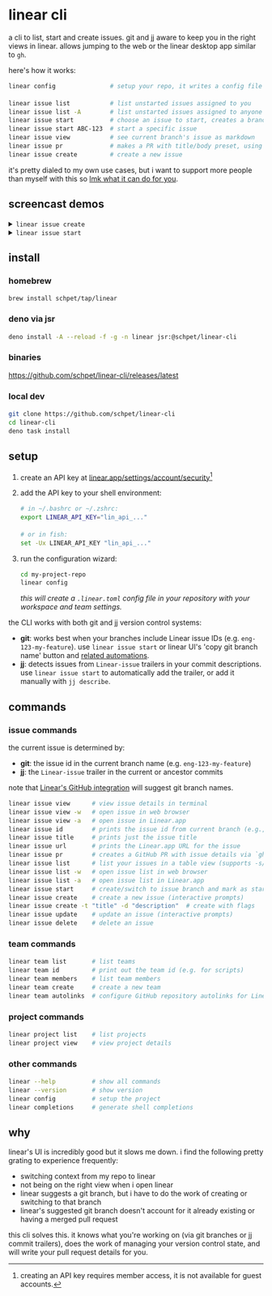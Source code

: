 # linear cli

a cli to list, start and create issues. git and jj aware to keep you in the right views in linear. allows jumping to the web or the linear desktop app similar to `gh`.

here's how it works:

```bash
linear config               # setup your repo, it writes a config file

linear issue list           # list unstarted issues assigned to you
linear issue list -A        # list unstarted issues assigned to anyone
linear issue start          # choose an issue to start, creates a branch
linear issue start ABC-123  # start a specific issue
linear issue view           # see current branch's issue as markdown
linear issue pr             # makes a PR with title/body preset, using gh cli
linear issue create         # create a new issue
```

it's pretty dialed to my own use cases, but i want to support more people than myself with this so [lmk what it can do for you](https://github.com/schpet/linear-cli/issues/).

## screencast demos

<details>
<summary><code>linear issue create</code></summary>

<img width="600" src="docs/cast-issue-create.svg?1" alt="screencast showing the linear issue create command, interactively adding issue details">

</details>

<details>
<summary><code>linear issue start</code></summary>

<img width="600" src="docs/cast-issue-start.svg?1" alt="screencast showing the linear issue start command, interactively choosing an issue to start">

</details>

## install

### homebrew

```
brew install schpet/tap/linear
```

### deno via jsr

```bash
deno install -A --reload -f -g -n linear jsr:@schpet/linear-cli
```

### binaries

https://github.com/schpet/linear-cli/releases/latest

### local dev

```bash
git clone https://github.com/schpet/linear-cli
cd linear-cli
deno task install
```

## setup

1. create an API key at [linear.app/settings/account/security](https://linear.app/settings/account/security)[^1]

2. add the API key to your shell environment:

   ```sh
   # in ~/.bashrc or ~/.zshrc:
   export LINEAR_API_KEY="lin_api_..."

   # or in fish:
   set -Ux LINEAR_API_KEY "lin_api_..."
   ```

3. run the configuration wizard:

   ```sh
   cd my-project-repo
   linear config
   ```

   _this will create a `.linear.toml` config file in your repository with your workspace and team settings._

the CLI works with both git and jj version control systems:

- **git**: works best when your branches include Linear issue IDs (e.g. `eng-123-my-feature`). use `linear issue start` or linear UI's 'copy git branch name' button and [related automations](https://linear.app/docs/account-preferences#git-related-automations).
- **jj**: detects issues from `Linear-issue` trailers in your commit descriptions. use `linear issue start` to automatically add the trailer, or add it manually with `jj describe`.

## commands

### issue commands

the current issue is determined by:
- **git**: the issue id in the current branch name (e.g. `eng-123-my-feature`)
- **jj**: the `Linear-issue` trailer in the current or ancestor commits

note that [Linear's GitHub integration](https://linear.app/docs/github#branch-format) will suggest git branch names.

```bash
linear issue view      # view issue details in terminal
linear issue view -w   # open issue in web browser
linear issue view -a   # open issue in Linear.app
linear issue id        # prints the issue id from current branch (e.g., "ENG-123")
linear issue title     # prints just the issue title
linear issue url       # prints the Linear.app URL for the issue
linear issue pr        # creates a GitHub PR with issue details via `gh pr create`
linear issue list      # list your issues in a table view (supports -s/--state and --sort)
linear issue list -w   # open issue list in web browser
linear issue list -a   # open issue list in Linear.app
linear issue start     # create/switch to issue branch and mark as started
linear issue create    # create a new issue (interactive prompts)
linear issue create -t "title" -d "description"  # create with flags
linear issue update    # update an issue (interactive prompts)
linear issue delete    # delete an issue
```

### team commands

```bash
linear team list       # list teams
linear team id         # print out the team id (e.g. for scripts)
linear team members    # list team members
linear team create     # create a new team
linear team autolinks  # configure GitHub repository autolinks for Linear issues
```

### project commands

```bash
linear project list    # list projects
linear project view    # view project details
```

### other commands

```bash
linear --help          # show all commands
linear --version       # show version
linear config          # setup the project
linear completions     # generate shell completions
```

## why

linear's UI is incredibly good but it slows me down. i find the following pretty grating to experience frequently:

- switching context from my repo to linear
- not being on the right view when i open linear
- linear suggests a git branch, but i have to do the work of creating or switching to that branch
- linear's suggested git branch doesn't account for it already existing or having a merged pull request

this cli solves this. it knows what you're working on (via git branches or jj commit trailers), does the work of managing your version control state, and will write your pull request details for you.

[^1]: creating an API key requires member access, it is not available for guest accounts.
